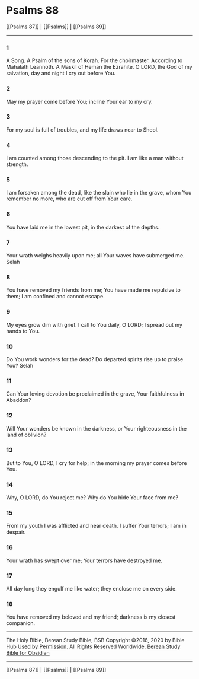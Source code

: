 # Psalms 88

[[Psalms 87]] | [[Psalms]] | [[Psalms 89]]

---

### 1
A Song. A Psalm of the sons of Korah. For the choirmaster. According to Mahalath Leannoth. A Maskil of Heman the Ezrahite. O LORD, the God of my salvation, day and night I cry out before You.

### 2
May my prayer come before You; incline Your ear to my cry.

### 3
For my soul is full of troubles, and my life draws near to Sheol.

### 4
I am counted among those descending to the pit. I am like a man without strength.

### 5
I am forsaken among the dead, like the slain who lie in the grave, whom You remember no more, who are cut off from Your care.

### 6
You have laid me in the lowest pit, in the darkest of the depths.

### 7
Your wrath weighs heavily upon me; all Your waves have submerged me. Selah

### 8
You have removed my friends from me; You have made me repulsive to them; I am confined and cannot escape.

### 9
My eyes grow dim with grief. I call to You daily, O LORD; I spread out my hands to You.

### 10
Do You work wonders for the dead? Do departed spirits rise up to praise You? Selah

### 11
Can Your loving devotion be proclaimed in the grave, Your faithfulness in Abaddon?

### 12
Will Your wonders be known in the darkness, or Your righteousness in the land of oblivion?

### 13
But to You, O LORD, I cry for help; in the morning my prayer comes before You.

### 14
Why, O LORD, do You reject me? Why do You hide Your face from me?

### 15
From my youth I was afflicted and near death. I suffer Your terrors; I am in despair.

### 16
Your wrath has swept over me; Your terrors have destroyed me.

### 17
All day long they engulf me like water; they enclose me on every side.

### 18
You have removed my beloved and my friend; darkness is my closest companion.

---

The Holy Bible, Berean Study Bible, BSB
Copyright ©2016, 2020 by Bible Hub
[Used by Permission](https://berean.bible/terms.htm). All Rights Reserved Worldwide.
[Berean Study Bible for Obsidian](https://github.com/gapmiss/berean-study-bible-for-obsidian)

---

[[Psalms 87]] | [[Psalms]] | [[Psalms 89]]

